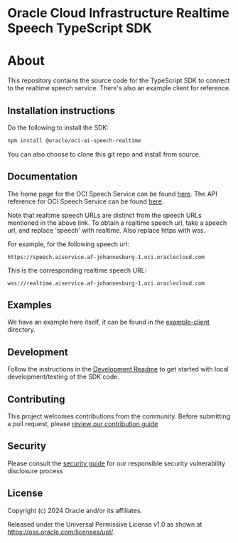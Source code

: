 # Oracle Cloud Infrastructure Realtime Speech TypeScript SDK

# About

This repository contains the source code for the TypeScript SDK to connect to the realtime speech service. There's also an example client for reference.

## Installation instructions

Do the following to install the SDK:

```bash
npm install @oracle/oci-ai-speech-realtime
```

You can also choose to clone this git repo and install from source.

## Documentation

The home page for the OCI Speech Service can be found [here](https://www.oracle.com/artificial-intelligence/speech/).
The API reference for OCI Speech Service can be found [here](https://docs.oracle.com/en-us/iaas/api/#/en/speech/latest/).

Note that realtime speech URLs are distinct from the speech URLs mentioned in the above link. To obtain a realtime speech url, take a speech url, and replace 'speech' with realtime. Also replace https with wss. 

For example, for the following speech url:

```https://speech.aiservice.af-johannesburg-1.oci.oraclecloud.com```

This is the corresponding realtime speech URL:

```wss://realtime.aiservice.af-johannesburg-1.oci.oraclecloud.com```

## Examples
We have an example here itself, it can be found in the [example-client](example-client/) directory.


## Development
Follow the instructions in the [Development Readme](ai-speech-realtime-sdk-typescript/README.md) to get started with local development/testing of the SDK code. 

## Contributing

This project welcomes contributions from the community. Before submitting a pull request, please [review our contribution guide](./CONTRIBUTING.md)

## Security

Please consult the [security guide](./SECURITY.md) for our responsible security vulnerability disclosure process

## License

Copyright (c) 2024 Oracle and/or its affiliates.

Released under the Universal Permissive License v1.0 as shown at
<https://oss.oracle.com/licenses/upl/>.
